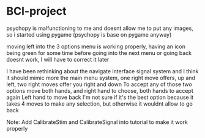 # BCI-project

psychopy is malfunctioning to me and doesnt allow me to put any images, so i started using pygame (psychopy is base on pygame anyway)

moving left into the 3 options menu is working properly, having an icon being green for some time before going into the next menu or going back doesnt work, I will have to correct it later


I have been rethinking about the navigate interface signal system and I think it should mimic more the main menu system, one right move offers, up and left, two right moves offer you right and down
To accept any of those two options move both hands, and right hand to choose, both hands to accept again
Left hand to move back
I'm not sure if it's the best option because it takes 4 moves to make any selection, but otherwise it wouldnt allow to go back



Note: Add CalibrateStim and CalibrateSignal into tutorial to make it work properly
